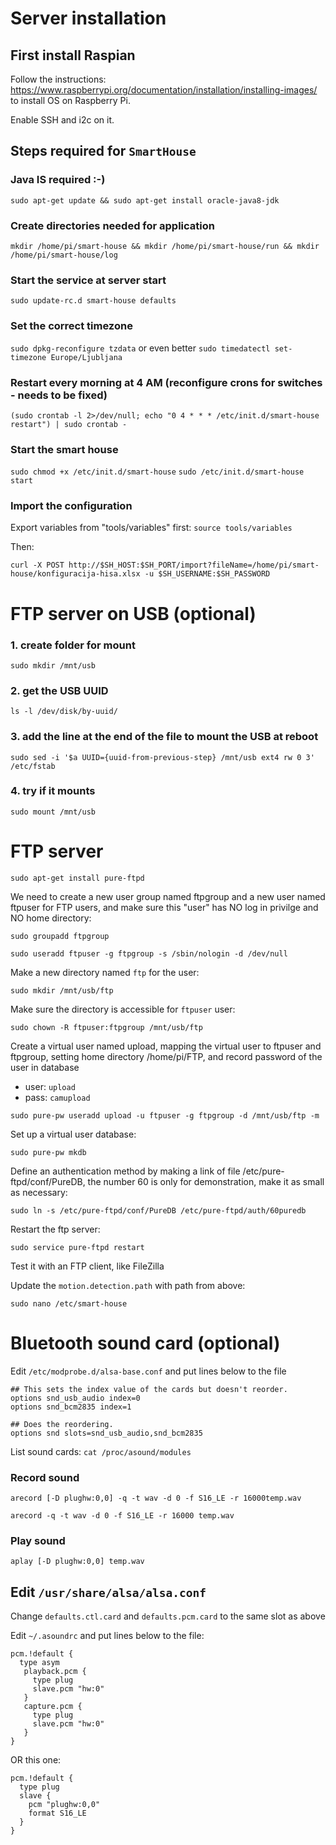 # Server installation

## First install Raspian

Follow the instructions: https://www.raspberrypi.org/documentation/installation/installing-images/ to install OS on Raspberry Pi.

Enable SSH and i2c on it.

## Steps required for `SmartHouse`

### Java IS required :-)
`sudo apt-get update && sudo apt-get install oracle-java8-jdk`

### Create directories needed for application
`mkdir /home/pi/smart-house && mkdir /home/pi/smart-house/run && mkdir /home/pi/smart-house/log`

### Start the service at server start
`sudo update-rc.d smart-house defaults`

### Set the correct timezone
`sudo dpkg-reconfigure tzdata` or even better `sudo timedatectl set-timezone Europe/Ljubljana`

### Restart every morning at 4 AM (reconfigure crons for switches - needs to be fixed)
`(sudo crontab -l 2>/dev/null; echo "0 4 * * * /etc/init.d/smart-house restart") | sudo crontab -`

### Start the smart house
`sudo chmod +x /etc/init.d/smart-house`
`sudo /etc/init.d/smart-house start`

### Import the configuration

Export variables from "tools/variables" first: `source tools/variables`

Then:

`curl -X POST http://$SH_HOST:$SH_PORT/import?fileName=/home/pi/smart-house/konfiguracija-hisa.xlsx -u $SH_USERNAME:$SH_PASSWORD`


# FTP server on USB (optional)

###   1. create folder for mount
`sudo mkdir /mnt/usb`

###   2. get the USB UUID
`ls -l /dev/disk/by-uuid/`

###   3. add the line at the end of the file to mount the USB at reboot
`sudo sed -i '$a UUID={uuid-from-previous-step} /mnt/usb ext4 rw 0 3' /etc/fstab`

###   4. try if it mounts
`sudo mount /mnt/usb`

# FTP server

`sudo apt-get install pure-ftpd`

We need to create a new user group named ftpgroup and a new user named  ftpuser for FTP users, and make sure this "user" has NO log in privilge and NO home directory:

`sudo groupadd ftpgroup`

`sudo useradd ftpuser -g ftpgroup -s /sbin/nologin -d /dev/null`

Make a new directory named `ftp` for the user:

`sudo mkdir /mnt/usb/ftp`

Make sure the directory is accessible for `ftpuser` user:

`sudo chown -R ftpuser:ftpgroup /mnt/usb/ftp`

Create a virtual user named upload, mapping the virtual user to ftpuser and  ftpgroup, setting home directory /home/pi/FTP, and record password of the user in database
- user: `upload`
- pass: `camupload`

`sudo pure-pw useradd upload -u ftpuser -g ftpgroup -d /mnt/usb/ftp -m`

Set up a virtual user database:

`sudo pure-pw mkdb`

Define an authentication method by making a link of file  /etc/pure-ftpd/conf/PureDB, the number 60 is only for demonstration, make it as small as necessary:

`sudo ln -s /etc/pure-ftpd/conf/PureDB /etc/pure-ftpd/auth/60puredb`

Restart the ftp server:

`sudo service pure-ftpd restart`

Test it with an FTP client, like FileZilla

Update the `motion.detection.path` with path from above:

`sudo nano /etc/smart-house`


# Bluetooth sound card (optional)

Edit `/etc/modprobe.d/alsa-base.conf` and put lines below to the file

```
## This sets the index value of the cards but doesn't reorder.
options snd_usb_audio index=0
options snd_bcm2835 index=1

## Does the reordering.
options snd slots=snd_usb_audio,snd_bcm2835
```

List sound cards:
`cat /proc/asound/modules`

### Record sound

`arecord [-D plughw:0,0] -q -t wav -d 0 -f S16_LE -r 16000temp.wav`

`arecord -q -t wav -d 0 -f S16_LE -r 16000 temp.wav`

### Play sound
`aplay [-D plughw:0,0] temp.wav`


## Edit `/usr/share/alsa/alsa.conf`

Change `defaults.ctl.card` and `defaults.pcm.card` to the same slot as above

Edit `~/.asoundrc` and put lines below to the file:

```
pcm.!default {
  type asym
   playback.pcm {
     type plug
     slave.pcm "hw:0"
   }
   capture.pcm {
     type plug
     slave.pcm "hw:0"
   }
}
```

OR this one:
```
pcm.!default {
  type plug
  slave {
    pcm "plughw:0,0"
    format S16_LE
  }
}
```

